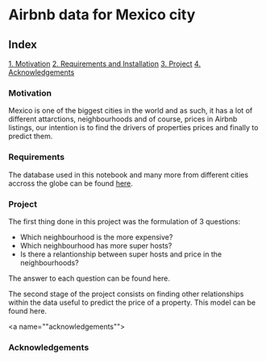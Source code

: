# Airbnb data for Mexico city

## Index

[1. Motivation](#motivation)
[2. Requirements and Installation](#requirements)
[3. Project](#project)
[4. Acknowledgements](#acknowledgements)

<a name="motivation"></a>
### Motivation

Mexico is one of the biggest cities in the world and as such, it has a lot of different attarctions, neighbourhoods and of course, prices in Airbnb listings, our intention is to find the drivers of properties prices and finally to predict them.

<a name="requirements"></a>
### Requirements

The database used in this notebook and many more from different cities accross the globe can be found [here](http://insideairbnb.com/get-the-data.html).

<a name="projects"></a>
### Project

The first thing done in this project was the formulation of 3 questions:
* Which neighbourhood is the more expensive?
* Which neighbourhood has more super hosts?
* Is there a relantionship between super hosts and price in the neighbourhoods?

The answer to each question can be found here.

The second stage of the project consists on finding other relationships within the data useful to predict the price of a property. This model can be found here.

<a name=""acknowledgements""></a>
### Acknowledgements

